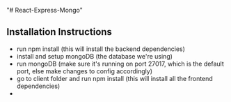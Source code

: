 "# React-Express-Mongo" 

## Installation Instructions

*	run npm install (this will install the backend dependencies)
*	install and setup mongoDB (the database we're using)
*	run mongoDB (make sure it's running on port 27017, which is the default port, else make changes to config accordingly)
*	go to client folder and run npm install (this will install all the frontend dependencies)
*	
